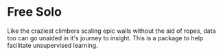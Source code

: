 # Free Solo

Like the craziest climbers scaling epic walls without the aid of ropes, data too can go unaided in it's journey to insight. This is a package to help facilitate unsupervised learning. 
